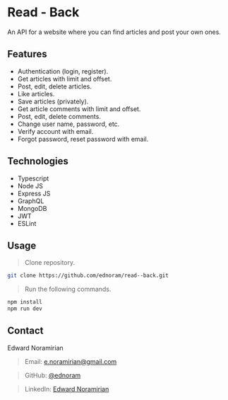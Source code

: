 # Read - Back

An API for a website where you can find articles and post your own ones.

## Features

- Authentication (login, register).
- Get articles with limit and offset.
- Post, edit, delete articles.
- Like articles.
- Save articles (privately).
- Get article comments with limit and offset.
- Post, edit, delete comments.
- Change user name, password, etc.
- Verify account with email.
- Forgot password, reset password with email.

## Technologies

- Typescript
- Node JS
- Express JS
- GraphQL
- MongoDB
- JWT
- ESLint

## Usage

> Clone repository.

```sh
git clone https://github.com/ednoram/read--back.git
```

> Run the following commands.

```sh
npm install
npm run dev
```

## Contact

Edward Noramirian

> Email: e.noramirian@gmail.com

> GitHub: [@ednoram](https://github.com/ednoram)

> LinkedIn: [Edward Noramirian](https://www.linkedin.com/in/edward-noramirian)
